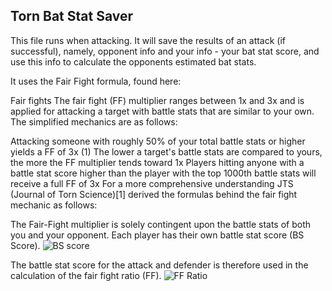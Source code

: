 ## Torn Bat Stat Saver

This file runs when attacking. It will save the results of an attack (if successful), namely, opponent info and your info - your bat stat score, and use this info to calculate the opponents estimated bat stats.

It uses the Fair Fight formula, found here: 

Fair fights
The fair fight (FF) multiplier ranges between 1x and 3x and is applied for attacking a target with battle stats that are similar to your own. The simplified mechanics are as follows:

Attacking someone with roughly 50% of your total battle stats or higher yields a FF of 3x (1)
The lower a target's battle stats are compared to yours, the more the FF multiplier tends toward 1x
Players hitting anyone with a battle stat score higher than the player with the top 1000th battle stats will receive a full FF of 3x
For a more comprehensive understanding JTS (Journal of Torn Science)[1] derived the formulas behind the fair fight mechanic as follows:

The Fair-Fight multiplier is solely contingent upon the battle stats of both you and your opponent. Each player has their own battle stat score (BS Score).
![BS score](https://github.com/edlau2/Tampermonkey/blob/master/BatStatSaver/BatStatScoreFormula.jpeg)

The battle stat score for the attack and defender is therefore used in the calculation of the fair fight ratio (FF).
![FF Ratio](https://github.com/edlau2/Tampermonkey/blob/master/BatStatSaver/FairFightFormula.jpeg)
